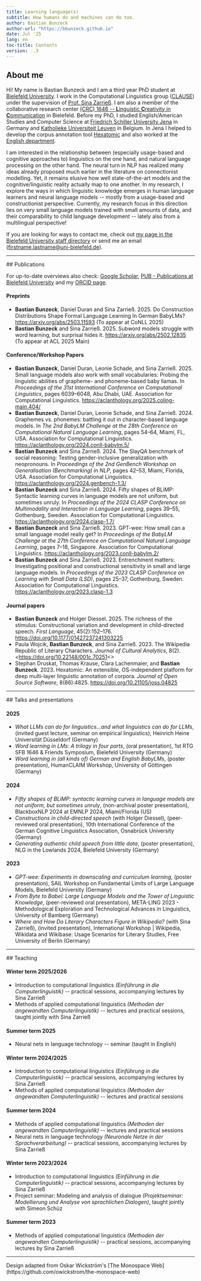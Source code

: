 ```yaml
---
title: Learning language(s)
subtitle: How humans do and machines can do too.
author: Bastian Bunzeck
author-url: "https://bbunzeck.github.io"
date: Jul '25
lang: en
toc-title: Contents
version: ☄️.3
---
```


## About me

Hi! My name is Bastian Bunzeck and I am a third year PhD student at [Bielefeld University](https://www.uni-bielefeld.de/). I work in the Computational Linguistics group ([CLAUSE](https://clause-bielefeld.github.io/)) under the supervision of [Prof. Sina Zarrieß](https://sinazarriess.github.io/). I am also a member of the collaborative research center [(CRC) 1646 -- **L**inguistic **C**reativity in **C**ommunication](https://www.uni-bielefeld.de/sfb/sfb1646/) in Bielefeld. Before my PhD, I studied English/American Studies and Computer Science at [Friedrich Schiller University Jena](https://www.uni-jena.de/) in Germany and [Katholieke Universiteit Leuven](https://www.kuleuven.be/kuleuven/) in Belgium. In Jena I helped to develop the corpus annotation tool [Hexatomic](https://hexatomic.github.io/) and also worked at the [English department](https://www.iaa.uni-jena.de/).

I am interested in the relationship between (especially usage-based and cognitive approaches to) linguistics on the one hand, and natural language processing on the other hand. The neural turn in NLP has realized many ideas already proposed much earlier in the literature on connectionist modelling. Yet, it remains elusive how well state-of-the-art models and the cognitive/linguistic reality actually map to one another. In my research, I explore the ways in which linguistic knowledge emerges in human language learners and neural language models -- mostly from a usage-based and constructionist perspective. Currently, my research focus in this direction lies on very small language models trained with small amounts of data, and their comparability to child language development -- lately also from a multilingual perspective!

If you are looking for ways to contact me, check out [my page in the Bielefeld University staff directory](https://ekvv.uni-bielefeld.de/pers_publ/publ/PersonDetail.jsp?personId=419963705) or send me an email (firstname.lastname@uni-bielefeld.de).

<hr>
## Publications

For up-to-date overviews also check: [Google Scholar](https://scholar.google.de/citations?user=yALZ_7kAAAAJ&hl), [PUB - Publications at Bielefeld University](https://pub.uni-bielefeld.de/person/419963705) and my [ORCID page](https://orcid.org/0000-0002-1832-4068).

#### Preprints
- **Bastian Bunzeck**, Daniel Duran and Sina Zarrieß. 2025. Do Construction Distributions Shape Formal Language Learning In German BabyLMs? <https://arxiv.org/abs/2503.11593> (To appear at CoNLL 2025)
- **Bastian Bunzeck** and Sina Zarrieß. 2025. Subword models struggle with word learning, but surprisal hides it. <https://arxiv.org/abs/2502.12835> (To appear at ACL 2025 Main)

#### Conference/Workshop Papers

- **Bastian Bunzeck**, Daniel Duran, Leonie Schade, and Sina Zarrieß. 2025. Small language models also work with small vocabularies: Probing the linguistic abilities of grapheme- and phoneme-based baby llamas. In *Proceedings of the 31st International Conference on Computational Linguistics*, pages 6039–6048, Abu Dhabi, UAE. Association for Computational Linguistics. <https://aclanthology.org/2025.coling-main.404/>
- **Bastian Bunzeck**, Daniel Duran, Leonie Schade, and Sina Zarrieß. 2024. Graphemes vs. phonemes: battling it out in character-based language models. In *The 2nd BabyLM Challenge at the 28th Conference on Computational Natural Language Learning*, pages 54–64, Miami, FL, USA. Association for Computational Linguistics. <https://aclanthology.org/2024.conll-babylm.5/>
- **Bastian Bunzeck** and Sina Zarrieß. 2024. The SlayQA benchmark of social reasoning: Testing gender-inclusive generalization with neopronouns. In *Proceedings of the 2nd GenBench Workshop on Generalisation (Benchmarking) in NLP*, pages 42–53, Miami, Florida, USA. Association for Computational Linguistics. <https://aclanthology.org/2024.genbench-1.3/>
- **Bastian Bunzeck** and Sina Zarrieß. 2024. Fifty shapes of BLiMP: Syntactic learning curves in language models are not uniform, but sometimes unruly. In *Proceedings of the 2024 CLASP Conference on Multimodality and Interaction in Language Learning*, pages 39–55, Gothenburg, Sweden. Association for Computational Linguistics. <https://aclanthology.org/2024.clasp-1.7/>
- **Bastian Bunzeck** and Sina Zarrieß. 2023. GPT-wee: How small can a small language model really get? In *Proceedings of the BabyLM Challenge at the 27th Conference on Computational Natural Language Learning*, pages 7–18, Singapore. Association for Computational Linguistics. <https://aclanthology.org/2023.conll-babylm.2/>
- **Bastian Bunzeck** and Sina Zarrieß. 2023. Entrenchment matters: Investigating positional and constructional sensitivity in small and large language models. In *Proceedings of the 2023 CLASP Conference on Learning with Small Data (LSD)*, pages 25–37, Gothenburg, Sweden. Association for Computational Linguistics. <https://aclanthology.org/2023.clasp-1.3>


#### Journal papers

- **Bastian Bunzeck** and Holger Diessel. 2025. The richness of the stimulus: Constructional variation and development in child-directed speech. *First Language*, 45(2):152–176. <https://doi.org/10.1177/01427237241303225>
- Paula Wojcik, **Bastian Bunzeck**, and Sina Zarrieß. 2023. The Wikipedia Republic of Literary Characters. *Journal of Cultural Analytics*, 8(2). <https://doi.org/10.22148/001c.70251<>
- Stephan Druskat, Thomas Krause, Clara Lachenmaier, and **Bastian Bunzeck**. 2023. Hexatomic: An extensible, OS-independent platform for deep multi-layer linguistic annotation of corpora. *Journal of Open Source Software*, 8(86):4825. <https://doi.org/10.21105/joss.04825>

<hr>
## Talks and presentations

#### 2025
- *What LLMs can do for linguistics...and what linguistics can do for LLMs*, (invited guest lecture, seminar on empirical linguistics), Heinrich Heine Universität Düsseldorf (Germany)
- *Word learning in LMs: A trilogy in four parts*, (oral presentation), 1st RTG SFB 1646 \& Friends Symposium, Bielefeld University (Germany)
- *Word learning in (all kinds of) German and English BabyLMs*, (poster presentation), HumanCLAIM Workshop, University of Göttingen (Germany)

#### 2024
- *Fifty shapes of BLiMP: syntactic learning curves in language models are not uniform, but sometimes unruly*, (non-archival poster presentation), BlackboxNLP 2024 at EMNLP 2024, Miami/Florida (US)
- *Constructions in child-directed speech* (with Holger Diessel), (peer-reviewed oral presentation), 10th International Conference of the German Cognitive Linguistics Association, Osnabrück University (Germany)
- *Generating authentic child speech from little data*, (poster presentation), NLG in the Lowlands 2024, Bielefeld University (Germany)

#### 2023
- *GPT-wee: Experiments in downscaling and curriculum learning*, (poster presentation), SAIL Workshop on Fundamental Limits of Large Language Models, Bielefeld University (Germany)
- *From Byte to Babel: Large Language Models and the Tower of Linguistic Knowledge*, (peer-reviewed oral presentation), META-LING 2023 - Methodological Exploration and Technological Advances in Linguistics, University of Bamberg (Germany)
- *Where and How Do Literary Characters Figure in Wikipedia?* (with Sina Zarrieß), (invited presentation), International Workshop | Wikipedia, Wikidata and Wikibase: Usage Scenarios for Literary Studies, Free University of Berlin (Germany)

<hr>
## Teaching

#### Winter term 2025/2026
- Introduction to computational linguistics *(Einführung in die Computerlinguistik)* -- practical sessions, accompanying lectures by Sina Zarrieß
- Methods of applied computational linguistics *(Methoden der angewandten Computerlinguistik)* -- lectures and practical sessions, taught jointly with Sina Zarrieß

#### Summer term 2025
- Neural nets in language technology -- seminar (taught in English)

#### Winter term 2024/2025
- Introduction to computational linguistics *(Einführung in die Computerlinguistik)* -- practical sessions, accompanying lectures by Sina Zarrieß
- Methods of applied computational linguistics *(Methoden der angewandten Computerlinguistik)* -- lectures and practical sessions

#### Summer term 2024
- Methods of applied computational linguistics *(Methoden der angewandten Computerlinguistik)* -- lectures and practical sessions
- Neural nets in language technology *(Neuronale Netze in der Sprachverarbeitung)* -- practical sessions, accompanying lectures by Sina Zarrieß 

#### Winter term 2023/2024
- Introduction to computational linguistics *(Einführung in die Computerlinguistik)* -- practical sessions, accompanying lectures by Sina Zarrieß 
- Project seminar: Modeling and analysis of dialogue *(Projektseminar: Modellierung und Analyse von sprachlichen Dialogen)*, taught jointly with Simeon Schüz

#### Summer term 2023
- Methods of applied computational linguistics *(Methoden der angewandten Computerlinguistik)* -- practical sessions, accompanying lectures by Sina Zarrieß 


<hr>
Design adapted from Oskar Wickström's [The Monospace Web](https://github.com/owickstrom/the-monospace-web)
